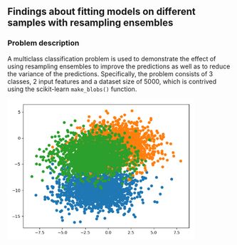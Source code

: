 ## Findings about fitting models on different samples with resampling ensembles

### Problem description

A multiclass classification problem is used to demonstrate the effect of using resampling ensembles to improve the
predictions as well as to reduce the variance of the predictions. Specifically, the problem consists of 3 classes, 2
input features and a dataset size of 5000, which is contrived using the scikit-learn `make_blobs()` function.

<img src="images/problem.png" width="420">
